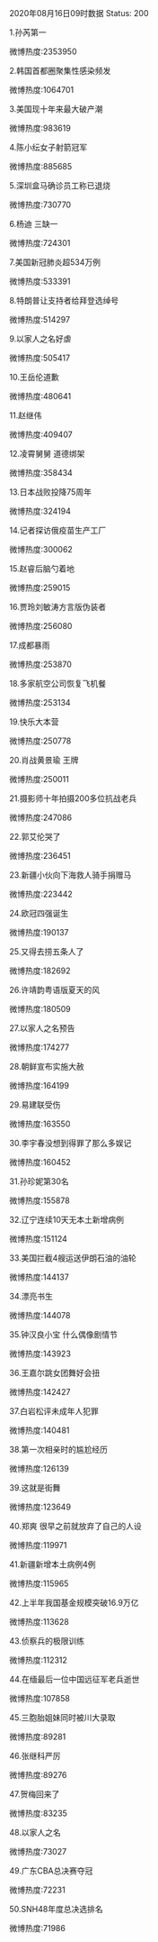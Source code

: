 2020年08月16日09时数据
Status: 200

1.孙芮第一

微博热度:2353950

2.韩国首都圈聚集性感染频发

微博热度:1064701

3.美国现十年来最大破产潮

微博热度:983619

4.陈小纭女子射箭冠军

微博热度:885685

5.深圳盒马确诊员工称已退烧

微博热度:730770

6.杨迪 三缺一

微博热度:724301

7.美国新冠肺炎超534万例

微博热度:533391

8.特朗普让支持者给拜登选绰号

微博热度:514297

9.以家人之名好虐

微博热度:505417

10.王岳伦道歉

微博热度:480641

11.赵继伟

微博热度:409407

12.凌霄舅舅 道德绑架

微博热度:358434

13.日本战败投降75周年

微博热度:324194

14.记者探访俄疫苗生产工厂

微博热度:300062

15.赵睿后脑勺着地

微博热度:259015

16.贾玲刘敏涛方言版伪装者

微博热度:256080

17.成都暴雨

微博热度:253870

18.多家航空公司恢复飞机餐

微博热度:253134

19.快乐大本营

微博热度:250778

20.肖战黄景瑜 王牌

微博热度:250011

21.摄影师十年拍摄200多位抗战老兵

微博热度:247086

22.郭艾伦哭了

微博热度:236451

23.新疆小伙向下海救人骑手捐赠马

微博热度:223442

24.欧冠四强诞生

微博热度:190137

25.又得去捞五条人了

微博热度:182692

26.许靖韵粤语版夏天的风

微博热度:180509

27.以家人之名预告

微博热度:174277

28.朝鲜宣布实施大赦

微博热度:164199

29.易建联受伤

微博热度:163550

30.李宇春没想到得罪了那么多娱记

微博热度:160452

31.孙珍妮第30名

微博热度:155878

32.辽宁连续10天无本土新增病例

微博热度:151124

33.美国拦截4艘运送伊朗石油的油轮

微博热度:144137

34.漂亮书生

微博热度:144078

35.钟汉良小宝 什么偶像剧情节

微博热度:143923

36.王嘉尔跳女团舞好会扭

微博热度:142427

37.白岩松评未成年人犯罪

微博热度:140481

38.第一次相亲时的尴尬经历

微博热度:126139

39.这就是街舞

微博热度:123649

40.郑爽 很早之前就放弃了自己的人设

微博热度:119971

41.新疆新增本土病例4例

微博热度:115965

42.上半年我国基金规模突破16.9万亿

微博热度:113628

43.侦察兵的极限训练

微博热度:112312

44.在缅最后一位中国远征军老兵逝世

微博热度:107858

45.三胞胎姐妹同时被川大录取

微博热度:89281

46.张继科严厉

微博热度:89276

47.贺梅回来了

微博热度:83235

48.以家人之名

微博热度:73027

49.广东CBA总决赛夺冠

微博热度:72231

50.SNH48年度总决选排名

微博热度:71986

